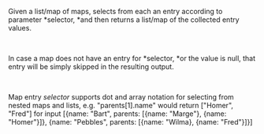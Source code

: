 
[comment]: # (MapCanvasModule)
Given a list/map of maps, selects from each an entry according to parameter *selector, *and then returns a list/map of the collected entry values.  

   

In case a map does not have an entry for *selector, *or the value is null, that entry will be simply skipped in the resulting output.  

   

Map entry *selector* supports dot and array notation for selecting from nested maps and lists, e.g. "parents[1].name" would return ["Homer", "Fred"] for input [{name: "Bart", parents: [{name: "Marge"}, {name: "Homer"}]}, {name: "Pebbles", parents: [{name: "Wilma}, {name: "Fred"}]}]